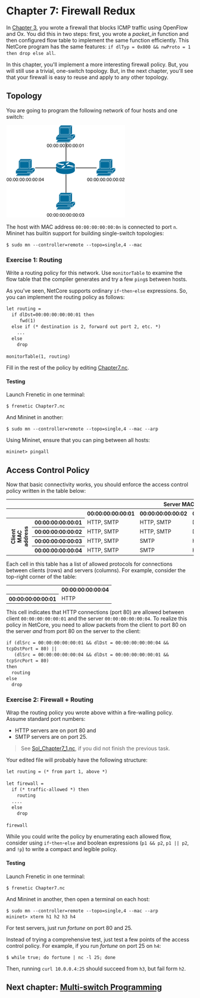 Chapter 7: Firewall Redux
=========================

In [Chapter 3](03-OxFirewall.md), you wrote a firewall that blocks ICMP traffic using OpenFlow and Ox. You did this in two steps: first, you wrote a _packet_in_ function and then configured flow table to implement the same function efficiently. 
This NetCore program has the same features: `if dlTyp = 0x800 && nwProto = 1 then drop else all`. 

In this chapter, you'll implement a more interesting firewall policy. But, you will still use a trivial, one-switch topology. But, in the next chapter, you'll see 
that your firewall is easy to reuse and apply to any other topology.

## Topology 

You are going to program the following network of four hosts and one switch:

![image](images/topo-single-4.png)

The host with MAC address `00:00:00:00:00:0n` is connected to port `n`. Mininet has builtin support for building single-switch topologies:

```
$ sudo mn --controller=remote --topo=single,4 --mac
```

### Exercise 1: Routing

Write a routing policy for this network. Use `monitorTable` to examine the flow table that the compiler generates and try a few `ping`s between hosts.

As you've seen, NetCore supports ordinary `if`-`then`-`else` expressions.
So, you can implement the routing policy as follows:

```
let routing =
  if dlDst=00:00:00:00:00:01 then
     fwd(1)
  else if (* destination is 2, forward out port 2, etc. *)
    ...
  else
    drop
    
monitorTable(1, routing)
```

Fill in the rest of the policy by editing [Chapter7.nc](netcore-tutorial-code/Chapter7.nc). 

#### Testing

Launch Frenetic in one terminal:

```
$ frenetic Chapter7.nc
```

And Mininet in another:

```
$ sudo mn --controller=remote --topo=single,4 --mac --arp
```

Using Mininet, ensure that you can ping between all hosts:

```
mininet> pingall
```

## Access Control Policy

Now that basic connectivity works, you should enforce the access control policy written in the table below:

<table>
<tr>
  <th style="visibility: hidden"></th>
  <th style="visibility: hidden"></th>
  <th colspan="4">Server MAC address</th>
</tr>
<tr>
  <th style="visibility: hidden"></th>
  <th style="visibility: hidden"></th>
  <th>00:00:00:00:00:01</th>
  <th>00:00:00:00:00:02</th>
  <th>00:00:00:00:00:03</th>
  <th>00:00:00:00:00:04</th>
</tr>
<tr>
  <th rowspan="5" style="-webkit-transform:rotate(270deg)" >
    Client MAC<br>address
  </th>
  <th>00:00:00:00:00:01</th>
  <td>HTTP, SMTP</td>
  <td>HTTP, SMTP</td>
  <td>Deny All</td>
  <td>HTTP</td>
</tr>
<tr>
  <th>00:00:00:00:00:02</th>
  <td>HTTP, SMTP</td>
  <td>HTTP, SMTP</td>
  <td>Deny All</td>
  <td>HTTP</td>
</tr>
<tr>
  <th>00:00:00:00:00:03</th>
  <td>HTTP, SMTP</td>
  <td>SMTP</td>
  <td>HTTP, SMTP</td>
  <td>HTTP, SMTP</td>
</tr>
<tr>
  <th>00:00:00:00:00:04</th>
  <td>HTTP, SMTP</td>
  <td>SMTP</td>
  <td>HTTP, SMTP</td>
  <td>HTTP, SMTP</td>
</tr>
</table>

Each cell in this table has a list of allowed protocols for connections between
clients (rows) and servers (columns). For example, consider the top-right corner of the table:


<table>
<tr>
  <th></th>
  <th>00:00:00:00:00:04</th>
</tr>
<tr>
  <th>00:00:00:00:00:01</th>
  <td>HTTP</td>
</tr>
</table>

This cell indicates that HTTP connections (port 80) are allowed between client
`00:00:00:00:00:01` and the server `00:00:00:00:00:04`. To realize this policy in NetCore, you need to allow packets from the client to port 80 on the server *and* from port 80 on the server to the client:

```
if (dlSrc = 00:00:00:00:00:01 && dlDst = 00:00:00:00:00:04 && tcpDstPort = 80) ||
   (dlSrc = 00:00:00:00:00:04 && dlDst = 00:00:00:00:00:01 && tcpSrcPort = 80)
then
  routing
else
  drop
```

### Exercise 2: Firewall + Routing

Wrap the routing policy you wrote above within a fire-walling policy.
Assume standard port numbers:

- HTTP servers are on port 80 and 
- SMTP servers are on port 25.

> See [Sol_Chapter7_1.nc](netcore-example-code/Sol_Chapter7_Routing.nc), if you
> did not finish the previous task.

Your edited file will probably have the following structure:

```
let routing = (* from part 1, above *)

let firewall =
  if (* traffic-allowed *) then
    routing
  ....
  else
    drop

firewall
```

While you could write the policy by enumerating each allowed flow, consider
using `if`-`then`-`else` and boolean expressions (`p1 && p2`, `p1 || p2`, and `!p`) to write a compact and legible policy.

#### Testing

Launch Frenetic in one terminal:

```
$ frenetic Chapter7.nc
```

And Mininet in another, then open a terminal on each host:

```
$ sudo mn --controller=remote --topo=single,4 --mac --arp
mininet> xterm h1 h2 h3 h4
```

For test servers, just run _fortune_ on port 80 and 25.

Instead of trying a comprehensive test, just test a few points of the access control policy. For example, if you run _fortune_ on port 25 on `h4`:

```
$ while true; do fortune | nc -l 25; done
```

Then, running `curl 10.0.0.4:25` should succeed from `h3`, but fail form `h2`.

## Next chapter: [Multi-switch Programming][Ch8]

[Ch8]: 08-NCMultiSwitch.md

[Action]: http://frenetic-lang.github.io/frenetic/docs/OpenFlow0x01.Action.html
